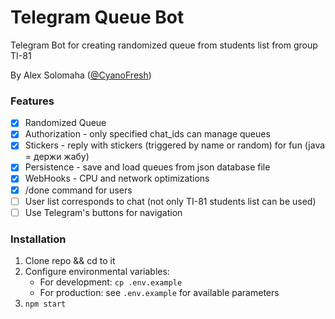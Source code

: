 Telegram Queue Bot
===

Telegram Bot for creating randomized queue from students list from group TI-81

By Alex Solomaha ([@CyanoFresh](https://t.me/cyanofresh))

### Features

- [x] Randomized Queue
- [x] Authorization - only specified chat_ids can manage queues
- [x] Stickers - reply with stickers (triggered by name or random) for fun (java = держи жабу)
- [x] Persistence - save and load queues from json database file
- [x] WebHooks - CPU and network optimizations
- [x] /done command for users
- [ ] User list corresponds to chat (not only TI-81 students list can be used)
- [ ] Use Telegram's buttons for navigation

### Installation

1. Clone repo && cd to it
2. Configure environmental variables:
    * For development: `cp .env.example`
    * For production: see `.env.example` for available parameters
3. `npm start`
